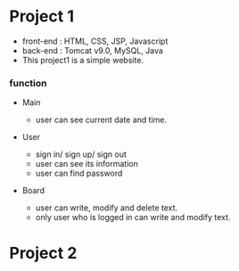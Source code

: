 # Project 1
- front-end : HTML, CSS, JSP, Javascript
- back-end : Tomcat v9.0, MySQL, Java
- This project1 is a simple website.

### function
+ Main
  + user can see current date and time.

+ User
  + sign in/ sign up/ sign out
  + user can see its information
  + user can find password

+ Board
  + user can write, modify and delete text.
  + only user who is logged in can write and modify text.

                
# Project 2
